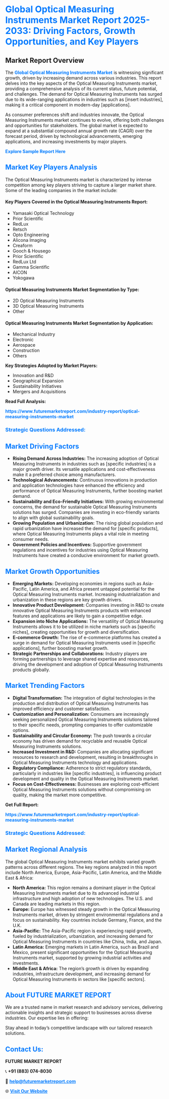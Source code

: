 <h1 style="color: #007BFF;">Global Optical Measuring Instruments Market Report 2025-2033: Driving Factors, Growth Opportunities, and Key Players</h1>

<section id="overview">
<h2>Market Report Overview</h2>
<p>The <a href="https://www.futuremarketreport.com/industry-report/optical-measuring-instruments-market" style="color: #007BFF; text-decoration: none;"><strong>Global Optical Measuring Instruments Market</strong></a> is witnessing significant growth, driven by increasing demand across various industries. This report delves into the key aspects of the Optical Measuring Instruments market, providing a comprehensive analysis of its current status, future potential, and challenges. The demand for Optical Measuring Instruments has surged due to its wide-ranging applications in industries such as [insert industries], making it a critical component in modern-day [applications].</p>
<p>As consumer preferences shift and industries innovate, the Optical Measuring Instruments market continues to evolve, offering both challenges and opportunities for stakeholders. The global market is expected to expand at a substantial compound annual growth rate (CAGR) over the forecast period, driven by technological advancements, emerging applications, and increasing investments by major players.</p>
</section>

<section id="overview">
<p><a href="https://www.futuremarketreport.com/request-sample/reportId=84278" style="color: #007BFF; text-decoration: none;"><strong>Explore Sample Report Here</strong></a></p>
</section>

<section id="key-players">
<h2 style="color: #007BFF;">Market Key Players Analysis</h2>
<p>The Optical Measuring Instruments market is characterized by intense competition among key players striving to capture a larger market share. Some of the leading companies in the market include:</p>
<h4>Key Players Covered in the Optical Measuring Instruments Report:</h4>
<ul><li>Yamasaki Optical Technology</li><li>Prior Scientific</li><li>RedLux</li><li>Retsch</li><li>Opto Engineering</li><li>Alicona Imaging</li><li>Creaform</li><li>Gooch &amp; Housego</li><li>Prior Scientific</li><li>RedLux Ltd</li><li>Gamma Scientific</li><li>AICON</li><li>Yokogawa</li></ul>
<h4>Optical Measuring Instruments Market Segmentation by Type:</h4>
<ul><li>2D Optical Measuring Instruments</li><li>3D Optical Measuring Instruments</li><li>Other</li></ul>

<h4>Optical Measuring Instruments Market Segmentation by Application:</h4>
<ul><li>Mechanical Industry</li><li>Electronic</li><li>Aerospace</li><li>Construction</li><li>Others</li></ul>
<p><strong>Key Strategies Adopted by Market Players:</strong></p>
<ul>
<li>Innovation and R&D</li>
<li>Geographical Expansion</li>
<li>Sustainability Initiatives</li>
<li>Mergers and Acquisitions</li>
</ul>
</section>

<section>
<p><strong>Read Full Analysis: </strong></p><a href="https://www.futuremarketreport.com/industry-report/optical-measuring-instruments-market" style="color: #007BFF; text-decoration: none;"><strong>https://www.futuremarketreport.com/industry-report/optical-measuring-instruments-market</strong></a>
<h3 style="color: #007BFF;">Strategic Questions Addressed:</h3>
</section>

<section id="driving-factors">
<h2 style="color: #007BFF;">Market Driving Factors</h2>
<ul>
<li><strong>Rising Demand Across Industries:</strong> The increasing adoption of Optical Measuring Instruments in industries such as [specific industries] is a major growth driver. Its versatile applications and cost-effectiveness make it a preferred choice among manufacturers.</li>
<li><strong>Technological Advancements:</strong> Continuous innovations in production and application technologies have enhanced the efficiency and performance of Optical Measuring Instruments, further boosting market demand.</li>
<li><strong>Sustainability and Eco-Friendly Initiatives:</strong> With growing environmental concerns, the demand for sustainable Optical Measuring Instruments solutions has surged. Companies are investing in eco-friendly variants to align with global sustainability goals.</li>
<li><strong>Growing Population and Urbanization:</strong> The rising global population and rapid urbanization have increased the demand for [specific products], where Optical Measuring Instruments plays a vital role in meeting consumer needs.</li>
<li><strong>Government Policies and Incentives:</strong> Supportive government regulations and incentives for industries using Optical Measuring Instruments have created a conducive environment for market growth.</li>
</ul>
</section>

<section id="growth-opportunities">
<h2 style="color: #007BFF;">Market Growth Opportunities</h2>
<ul>
<li><strong>Emerging Markets:</strong> Developing economies in regions such as Asia-Pacific, Latin America, and Africa present untapped potential for the Optical Measuring Instruments market. Increasing industrialization and urbanization in these regions are key growth drivers.</li>
<li><strong>Innovative Product Development:</strong> Companies investing in R&D to create innovative Optical Measuring Instruments products with enhanced features and applications are likely to gain a competitive edge.</li>
<li><strong>Expansion into Niche Applications:</strong> The versatility of Optical Measuring Instruments allows it to be utilized in niche markets such as [specific niches], creating opportunities for growth and diversification.</li>
<li><strong>E-commerce Growth:</strong> The rise of e-commerce platforms has created a surge in demand for Optical Measuring Instruments used in [specific applications], further boosting market growth.</li>
<li><strong>Strategic Partnerships and Collaborations:</strong> Industry players are forming partnerships to leverage shared expertise and resources, driving the development and adoption of Optical Measuring Instruments products globally.</li>
</ul>
</section>

<section id="trending-factors">
<h2 style="color: #007BFF;">Market Trending Factors</h2>
<ul>
<li><strong>Digital Transformation:</strong> The integration of digital technologies in the production and distribution of Optical Measuring Instruments has improved efficiency and customer satisfaction.</li>
<li><strong>Customization and Personalization:</strong> Consumers are increasingly seeking personalized Optical Measuring Instruments solutions tailored to their specific needs, prompting companies to offer customizable options.</li>
<li><strong>Sustainability and Circular Economy:</strong> The push towards a circular economy has driven demand for recyclable and reusable Optical Measuring Instruments solutions.</li>
<li><strong>Increased Investment in R&D:</strong> Companies are allocating significant resources to research and development, resulting in breakthroughs in Optical Measuring Instruments technology and applications.</li>
<li><strong>Regulatory Compliance:</strong> Adherence to strict regulatory standards, particularly in industries like [specific industries], is influencing product development and quality in the Optical Measuring Instruments market.</li>
<li><strong>Focus on Cost-Effectiveness:</strong> Businesses are exploring cost-efficient Optical Measuring Instruments solutions without compromising on quality, making the market more competitive.</li>
</ul>
</section>

<section>
<p><strong>Get Full Report: </strong></p><a href="https://www.futuremarketreport.com/industry-report/optical-measuring-instruments-market" style="color: #007BFF; text-decoration: none;"><strong>https://www.futuremarketreport.com/industry-report/optical-measuring-instruments-market</strong></a>
<h3 style="color: #007BFF;">Strategic Questions Addressed:</h3>
</section>


<section id="regional-analysis">
<h2 style="color: #007BFF;">Market Regional Analysis</h2>
<p>The global Optical Measuring Instruments market exhibits varied growth patterns across different regions. The key regions analyzed in this report include North America, Europe, Asia-Pacific, Latin America, and the Middle East & Africa:</p>
<ul>
<li><strong>North America:</strong> This region remains a dominant player in the Optical Measuring Instruments market due to its advanced industrial infrastructure and high adoption of new technologies. The U.S. and Canada are leading markets in this region.</li>
<li><strong>Europe:</strong> Europe has witnessed steady growth in the Optical Measuring Instruments market, driven by stringent environmental regulations and a focus on sustainability. Key countries include Germany, France, and the U.K.</li>
<li><strong>Asia-Pacific:</strong> The Asia-Pacific region is experiencing rapid growth, fueled by industrialization, urbanization, and increasing demand for Optical Measuring Instruments in countries like China, India, and Japan.</li>
<li><strong>Latin America:</strong> Emerging markets in Latin America, such as Brazil and Mexico, present significant opportunities for the Optical Measuring Instruments market, supported by growing industrial activities and investments.</li>
<li><strong>Middle East & Africa:</strong> The region’s growth is driven by expanding industries, infrastructure development, and increasing demand for Optical Measuring Instruments in sectors like [specific sectors].</li>
</ul>
</section>

<footer>
<h2 style="color: #007BFF;">About FUTURE MARKET REPORT</h2>
<p>We are a trusted name in market research and advisory services, delivering actionable insights and strategic support to businesses across diverse industries. Our expertise lies in offering:</p>

<p>Stay ahead in today’s competitive landscape with our tailored research solutions.</p>

<h2 style="color: #007BFF;">Contact Us:</h2>
<p><strong>FUTURE MARKET REPORT</strong></p>
<p>📞 <strong>+91 (883) 074-8030</strong></p>
<p>📧 <strong><a href="mailto:help@futuremarketreport.com" style="color: #007BFF;">help@futuremarketreport.com</a></strong></p>
<p>🌐 <strong><a href="https://www.futuremarketreport.com/" style="color: #007BFF;">Visit Our Website</a></strong></p>
</footer>